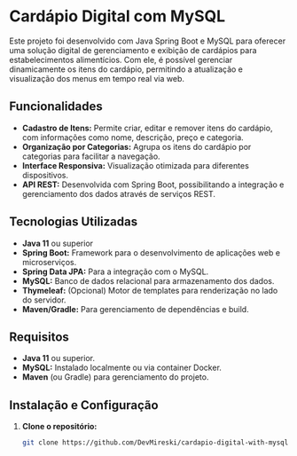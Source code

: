 # Cardápio Digital com MySQL

Este projeto foi desenvolvido com Java Spring Boot e MySQL para oferecer uma solução digital de gerenciamento e exibição de cardápios para estabelecimentos alimentícios. Com ele, é possível gerenciar dinamicamente os itens do cardápio, permitindo a atualização e visualização dos menus em tempo real via web.

## Funcionalidades

- **Cadastro de Itens:** Permite criar, editar e remover itens do cardápio, com informações como nome, descrição, preço e categoria.
- **Organização por Categorias:** Agrupa os itens do cardápio por categorias para facilitar a navegação.
- **Interface Responsiva:** Visualização otimizada para diferentes dispositivos.
- **API REST:** Desenvolvida com Spring Boot, possibilitando a integração e gerenciamento dos dados através de serviços REST.

## Tecnologias Utilizadas

- **Java 11** ou superior
- **Spring Boot:** Framework para o desenvolvimento de aplicações web e microserviços.
- **Spring Data JPA:** Para a integração com o MySQL.
- **MySQL:** Banco de dados relacional para armazenamento dos dados.
- **Thymeleaf:** (Opcional) Motor de templates para renderização no lado do servidor.
- **Maven/Gradle:** Para gerenciamento de dependências e build.

## Requisitos

- **Java 11** ou superior.
- **MySQL:** Instalado localmente ou via container Docker.
- **Maven** (ou Gradle) para gerenciamento do projeto.

## Instalação e Configuração

1. **Clone o repositório:**

   ```bash
   git clone https://github.com/DevMireski/cardapio-digital-with-mysql.git
